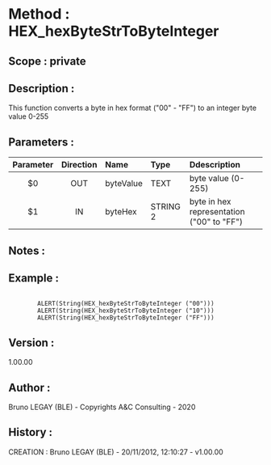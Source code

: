 ﻿# **Method :** HEX_hexByteStrToByteInteger## **Scope :** private## **Description :** This function converts a byte in hex format ("00" - "FF") to an integer byte value 0-255## **Parameters :** | Parameter | Direction | Name | Type | Ddescription | |:----:|:----:|:----|:----|:----| | $0 | OUT | byteValue | TEXT | byte value (0-255) | | $1 | IN | byteHex | STRING 2 | byte in hex representation ("00" to "FF") | ## **Notes :** ## **Example :** ```        ALERT(String(HEX_hexByteStrToByteInteger ("00")))        ALERT(String(HEX_hexByteStrToByteInteger ("10")))        ALERT(String(HEX_hexByteStrToByteInteger ("FF")))```## **Version :** 1.00.00## **Author :** Bruno LEGAY (BLE) - Copyrights A&C Consulting - 2020## **History :**  CREATION : Bruno LEGAY (BLE) - 20/11/2012, 12:10:27 - v1.00.00